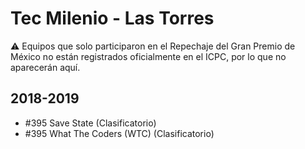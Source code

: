 # Tec Milenio - Las Torres

:warning: Equipos que solo participaron en el Repechaje del Gran Premio de México no están registrados oficialmente en el ICPC, por lo que no aparecerán aquí.

## 2018-2019

- #395 Save State (Clasificatorio)
- #395 What The Coders (WTC) (Clasificatorio)


